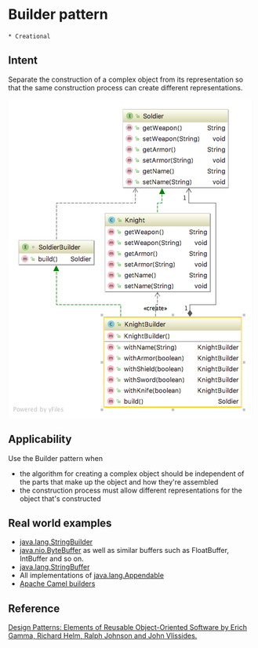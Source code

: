 # Builder pattern
    * Creational

## Intent
Separate the construction of a complex object from its representation so that the same construction process can create 
different representations.

![alt text](./doc/views/builder.png "Builder")

## Applicability
Use the Builder pattern when

* the algorithm for creating a complex object should be independent of the parts that make up the object and how they're assembled
* the construction process must allow different representations for the object that's constructed

## Real world examples

* [java.lang.StringBuilder](http://docs.oracle.com/javase/8/docs/api/java/lang/StringBuilder.html)
* [java.nio.ByteBuffer](http://docs.oracle.com/javase/8/docs/api/java/nio/ByteBuffer.html#put-byte-) as well as similar buffers such as FloatBuffer, IntBuffer and so on.
* [java.lang.StringBuffer](http://docs.oracle.com/javase/8/docs/api/java/lang/StringBuffer.html#append-boolean-)
* All implementations of [java.lang.Appendable](http://docs.oracle.com/javase/8/docs/api/java/lang/Appendable.html)
* [Apache Camel builders](https://github.com/apache/camel/tree/0e195428ee04531be27a0b659005e3aa8d159d23/camel-core/src/main/java/org/apache/camel/builder)

## Reference
[Design Patterns: Elements of Reusable Object-Oriented Software by Erich Gamma, Richard Helm, Ralph Johnson and John Vlissides.](https://www.amazon.com/Design-Patterns-Elements-Reusable-Object-Oriented/dp/0201633612/)